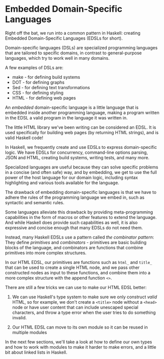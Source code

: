 # Embedded Domain-Specific Languages

Right off the bat, we run into a common pattern in Haskell: creating
Embedded Domain-Specific Languages (EDSLs for short).

Domain-specific languages (DSLs) are specialized programming languages that are
tailored to specific domains, in contrast to general-purpose languages,
which try to work well in many domains.

A few examples of DSLs are:

- make - for defining build systems
- DOT - for defining graphs
- Sed - for defining text transformations
- CSS - for defining styling
- HTML - for defining web pages

An *embedded* domain-specific language is a little language that is
embedded inside another programming language, making a program written in
the EDSL a valid program in the language it was written in.

The little HTML library we've been writing can be considered an EDSL.
It is used specifically for building web pages (by returning HTML strings),
and is valid Haskell code!

In Haskell, we frequently create and use EDSLs to express domain-specific
logic. We have EDSLs for concurrency, command-line options parsing, JSON and HTML,
creating build systems, writing tests, and many more.

Specialized languages are useful because they can solve specific problems in
a concise (and often safe) way, and by embedding, we get to use the full power of
the host language for our domain logic, including syntax highlighting and
various tools available for the language.

The drawback of embedding domain-specific languages is that we have to adhere
the rules of the programming language we embed in, such as syntactic and semantic rules.

Some languages alleviate this drawback by providing meta-programming capabilities
in the form of macros or other features to extend the language.
And while Haskell does provide such capabilities as well, it is also expressive and concise
enough that many EDSLs do not need them.

Instead, many Haskell EDSLs use a pattern called _the combinator pattern_:
They define *primitives* and *combinators* -
primitives are basic building blocks of the language,
and combinators are functions that combine primitives into more complex structures.

In our HTML EDSL, our primitives are functions such as `html_` and `title_`
that can be used to create a single HTML node, and we pass other
constructed nodes as input to these functions, and combine them into a more complex
structure with the append function `<>`.

There are still a few tricks we can use to make our HTML EDSL better:

1. We can use Haskell's type system to make sure we only construct *valid*
   HTML, so for example, we don't create a `<title>` node
   without a `<head>` node or have user content that 
   can include unescaped special characters,
   and throw a type error when the user tries to do something invalid.

2. Our HTML EDSL can move to its own module so it can be reused in multiple modules

In the next few sections, we'll take a look at how to define our own types and
how to work with modules to make it harder to make errors, and a little bit
about linked lists in Haskell.
